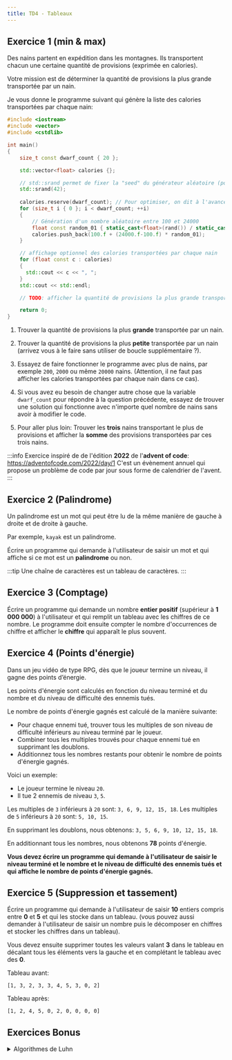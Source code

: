 ```yaml
---
title: TD4 - Tableaux
---
```


## Exercice 1 (min & max)

Des nains partent en expédition dans les montagnes. Ils transportent chacun une certaine quantité de provisions (exprimée en calories).

Votre mission est de déterminer la quantité de provisions la plus grande transportée par un nain.

Je vous donne le programme suivant qui génère la liste des calories transportées par chaque nain:

```cpp
#include <iostream>
#include <vector>
#include <cstdlib>

int main()
{
    size_t const dwarf_count { 20 };

    std::vector<float> calories {};

    // std::srand permet de fixer la "seed" du générateur aléatoire (pour avoir des résultats reproductibles)
    std::srand(42);
    
    calories.reserve(dwarf_count); // Pour optimiser, on dit à l'avance au tableau combien d'éléments vont être ajoutés, afin qu'il puisse allouer la mémoire nécessaire en une seule fois. Si on ne fait pas ça, à chaque push_back dans la boucle le tableau va être obligé d'allouer de la mémoire supplémentaire pour contenir le nouvel élément, ce qui est plus lent.
    for (size_t i { 0 }; i < dwarf_count; ++i)
    {
        // Génération d'un nombre aléatoire entre 100 et 24000
        float const random_01 { static_cast<float>(rand()) / static_cast<float>(RAND_MAX) };
        calories.push_back(100.f + (24000.f-100.f) * random_01);
    }

    // affichage optionnel des calories transportées par chaque nain
    for (float const c : calories)
    {
      std::cout << c << ", ";
    }
    std::cout << std::endl;

    // TODO: afficher la quantité de provisions la plus grande transportée par un nain

    return 0;
}
```

1. Trouver la quantité de provisions la plus **grande** transportée par un nain.
2. Trouver la quantité de provisions la plus **petite** transportée par un nain (arrivez vous à le faire sans utiliser de boucle supplémentaire ?).
3. Essayez de faire fonctionner le programme avec plus de nains, par exemple `200`, `2000` ou même `20000` nains. (Attention, il ne faut pas afficher les calories transportées par chaque nain dans ce cas).
4. Si vous avez eu besoin de changer autre chose que la variable `dwarf_count` pour répondre à la question précédente, essayez de trouver une solution qui fonctionne avec n'importe quel nombre de nains sans avoir à modifier le code.

5. Pour aller plus loin: 
  Trouver les **trois** nains transportant le plus de provisions et afficher la **somme** des provisions transportées par ces trois nains.

:::info
Exercice inspiré de de l'édition **2022** de l'**advent of code**: https://adventofcode.com/2022/day/1
C'est un évènement annuel qui propose un problème de code par jour sous forme de calendrier de l'avent.
:::

## Exercice 2 (Palindrome)

Un palindrome est un mot qui peut être lu de la même manière de gauche à droite et de droite à gauche.

Par exemple, `kayak` est un palindrome.

Écrire un programme qui demande à l'utilisateur de saisir un mot et qui affiche si ce mot est un **palindrome** ou non.

:::tip
Une chaîne de caractères est un tableau de caractères.
:::

## Exercice 3 (Comptage)

Écrire un programme qui demande un nombre **entier positif** (supérieur à **1 000 000**) à l'utilisateur et qui remplit un tableau avec les chiffres de ce nombre.
Le programme doit ensuite compter le nombre d'occurrences de chiffre et afficher le **chiffre** qui apparaît le plus souvent.

## Exercice 4 (Points d'énergie)

Dans un jeu vidéo de type RPG, dès que le joueur termine un niveau, il gagne des points d’énergie.

Les points d'énergie sont calculés en fonction du niveau terminé et du nombre et du niveau de difficulté des ennemis tués.

Le nombre de points d'énergie gagnés est calculé de la manière suivante:

- Pour chaque ennemi tué, trouver tous les multiples de son niveau de difficulté inférieurs au niveau terminé par le joueur.
- Combiner tous les multiples trouvés pour chaque ennemi tué en supprimant les doublons.
- Additionnez tous les nombres restants pour obtenir le nombre de points d'énergie gagnés.

Voici un exemple:

- Le joueur termine le niveau `20`.
- Il tue 2 ennemis de niveau `3`, `5`.

Les multiples de `3` inférieurs à `20` sont: `3, 6, 9, 12, 15, 18`.
Les multiples de `5` inférieurs à `20` sont: `5, 10, 15`.

En supprimant les doublons, nous obtenons: `3, 5, 6, 9, 10, 12, 15, 18`.

En additionnant tous les nombres, nous obtenons **78** points d'énergie.

**Vous devez écrire un programme qui demande à l'utilisateur de saisir le niveau terminé et le nombre et le niveau de difficulté des ennemis tués et qui affiche le nombre de points d'énergie gagnés.**

## Exercice 5 (Suppression et tassement)

Écrire un programme qui demande à l'utilisateur de saisir **10** entiers compris entre **0** et **5** et qui les stocke dans un tableau. (vous pouvez aussi demander à l'utilisateur de saisir un nombre puis le décomposer en chiffres et stocker les chiffres dans un tableau).

Vous devez ensuite supprimer toutes les valeurs valant **3** dans le tableau en décalant tous les éléments vers la gauche et en complétant le tableau avec des **0**.

Tableau avant:
```
[1, 3, 2, 3, 3, 4, 5, 3, 0, 2]
```

Tableau après:
```
[1, 2, 4, 5, 0, 2, 0, 0, 0, 0]
```

## Exercices Bonus

<details>

<summary>Algorithmes de Luhn</summary>

Le numéro de carte bancaire est un nombre de 16 chiffres. Il est composé de 4 groupes de 4 chiffres séparés par un espace.

Tous les numéros de carte bancaire ne sont pas valides et il existe des algorithmes pour le vérifier.
Cela permet de vérifier rapidement si un numéro de carte bancaire est valide ou non sans avoir à contacter la banque et permet de détecter rapidement certaines erreurs de saisie (comme l'inversion de deux chiffres par exemple).

---

L'algorithme de **Luhn** est l'un de ces algorithmes.

Son principe est de calculer, à partir d'un nombre (ou une suite de chiffres), une clé de contrôle (appelée **checksum**) qui permet de vérifier que le numéro est correct (car la clé est un nombre qui est dépendant des autres et doit respecter certaines conditions).

Dans notre cas, la clé de contrôle est calculée de la manière suivante:

- On **multiplie** un chiffre sur deux **par 2** (en commençant par le deuxième chiffre).
- Si le résultat de la multiplication est **supérieur à 9**, on **additionne** les chiffres du résultat (par exemple, 8 * 2 = 16, 1 + 6 = 7).
- On additionne tous les chiffres (y compris ceux qui n'ont pas été multipliés par 2).

Si le résultat (la clé de contrôle) est un multiple de 10, alors le numéro est valide.

<details>
<summary>
Un exemple
</summary>

Prenons le numéro de carte bancaire suivant: `1234 5678 9002 3456`.

On multiplie un chiffre sur deux par 2 (en commençant par le dernier chiffre):

```
1  2  3  4  5  6  7  8  9  0  0  2  3  4  5  6
   x2    x2    x2    x2    x2    x2    x2    x2
1  4  3  8  5  12 7  16 9  0  0  4  3  8  5  12
```

On additionne les chiffres du résultat si le résultat est supérieur à 9:

```
1  4  3  8  5  12 7  16 9  0  0  4  3  8  5  12
1  4  3  8  5  3  7  7  9  0  0  4  3  8  5  3
```

On additionne tous les chiffres:

```
1  4  3  8  5  3  7  7  9  0  0  4  3  8  5  3
1 + 4 + 3 + 8 + 5 + 3 + 7 + 7 + 9 + 0 + 0 + 4 + 3 + 8 + 5 + 3 = 70
```

La clé de contrôle est `70`.

`70` est un multiple de `10`, donc le numéro de carte bancaire est valide.

</details>

**Vous devez écrire un programme qui demande à l'utilisateur de saisir un numéro de carte bancaire et qui affiche si ce numéro est valide ou non.**

Pour la saisie, vous êtes libre de choisir le format ou syntaxe que vous voulez (via une chaîne de caractères, avec ou sans espaces, un nombre ou une boucle sur plusieurs chiffres).

:::tip
- Convertissez premièrement la chaîne de caractères en un tableau de chiffres.
- Pour convertir un caractère en un nombre, vous pouvez utiliser la fonction `std::stoi` (string to integer) ou la valeur **ASCII** du caractère. (voir l'[Exercice 5](/TDs/S1/Variables/#exercice-5-ascii) du TD2).
:::

</details>